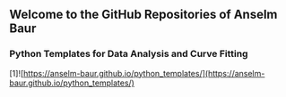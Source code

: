 ## Welcome to the GitHub Repositories of Anselm Baur


### Python Templates for Data Analysis and Curve Fitting
[1]![https://anselm-baur.github.io/python_templates/](https://anselm-baur.github.io/python_templates/)
